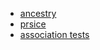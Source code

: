 * [ancestry](plots/hapmap_mds_nogroup.png)
* [prsice](methods.md#polygenic-risk-score)
* [association tests](methods.md#associations)
